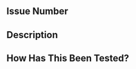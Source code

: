 <!--- Provide a general summary of your changes in the Title above -->

## Issue Number

<!-- Add your issue number here starting with a Hashtag (#24) -->

## Description

<!--- Describe your changes in detail -->

## How Has This Been Tested?

<!--- Please describe in detail how you tested your changes. -->
<!--- Include details of your testing environment, and the tests you ran to -->
<!--- see how your change affects other areas of the code, etc. -->